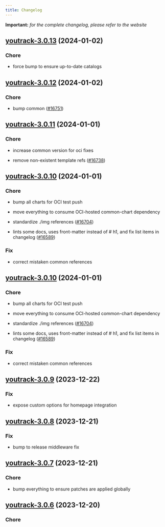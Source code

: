 ```yaml
---
title: Changelog
---
```


**Important:**
*for the complete changelog, please refer to the website*



## [youtrack-3.0.13](https://github.com/truecharts/charts/compare/youtrack-3.0.12...youtrack-3.0.13) (2024-01-02)

### Chore



- force bump to ensure up-to-date catalogs


## [youtrack-3.0.12](https://github.com/truecharts/charts/compare/youtrack-3.0.11...youtrack-3.0.12) (2024-01-02)

### Chore



- bump common ([#16751](https://github.com/truecharts/charts/issues/16751))


## [youtrack-3.0.11](https://github.com/truecharts/charts/compare/youtrack-3.0.10...youtrack-3.0.11) (2024-01-01)

### Chore



- increase common version for oci fixes

- remove non-existent template refs ([#16738](https://github.com/truecharts/charts/issues/16738))


## [youtrack-3.0.10](https://github.com/truecharts/charts/compare/youtrack-3.0.9...youtrack-3.0.10) (2024-01-01)

### Chore



- bump all charts for OCI test push

- move everything to consume OCI-hosted common-chart dependency

- standardize ./img references ([#16704](https://github.com/truecharts/charts/issues/16704))

- lints some docs, uses front-matter instead of # h1, and fix list items in changelog ([#16589](https://github.com/truecharts/charts/issues/16589))

### Fix



- correct mistaken common references


## [youtrack-3.0.10](https://github.com/truecharts/charts/compare/youtrack-3.0.9...youtrack-3.0.10) (2024-01-01)

### Chore



- bump all charts for OCI test push

- move everything to consume OCI-hosted common-chart dependency

- standardize ./img references ([#16704](https://github.com/truecharts/charts/issues/16704))

- lints some docs, uses front-matter instead of # h1, and fix list items in changelog ([#16589](https://github.com/truecharts/charts/issues/16589))

### Fix



- correct mistaken common references
## [youtrack-3.0.9](https://github.com/truecharts/charts/compare/youtrack-3.0.8...youtrack-3.0.9) (2023-12-22)

### Fix

- expose custom options for homepage integration

## [youtrack-3.0.8](https://github.com/truecharts/charts/compare/youtrack-3.0.7...youtrack-3.0.8) (2023-12-21)

### Fix

- bump to release middleware fix

## [youtrack-3.0.7](https://github.com/truecharts/charts/compare/youtrack-3.0.6...youtrack-3.0.7) (2023-12-21)

### Chore

- bump everything to ensure patches are applied globally

## [youtrack-3.0.6](https://github.com/truecharts/charts/compare/youtrack-3.0.5...youtrack-3.0.6) (2023-12-20)

### Chore
